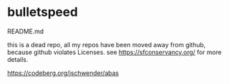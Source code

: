 # bulletspeed

README.md

this is a dead repo, all my repos have been moved away from github, because github violates Licenses. see https://sfconservancy.org/ for more details.

https://codeberg.org/jschwender/abas
